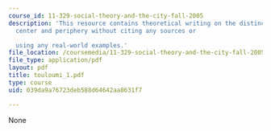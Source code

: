 ```yaml
---
course_id: 11-329-social-theory-and-the-city-fall-2005
description: 'This resource contains theoretical writing on the distinction between
  center and periphery without citing any sources or

  using any real-world examples.'
file_location: /coursemedia/11-329-social-theory-and-the-city-fall-2005/039da9a76723deb588d64642aa8631f7_touloumi_1.pdf
file_type: application/pdf
layout: pdf
title: touloumi_1.pdf
type: course
uid: 039da9a76723deb588d64642aa8631f7

---
```

None